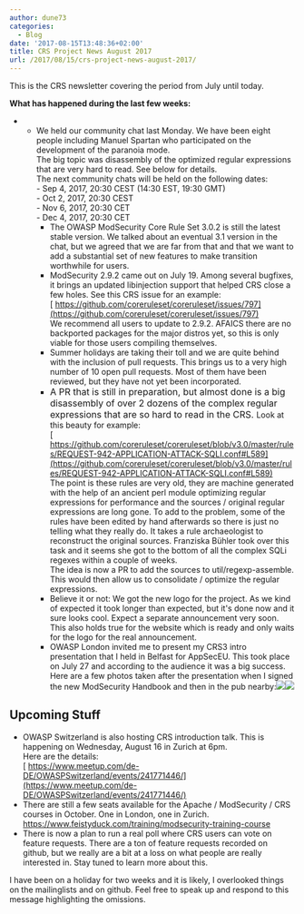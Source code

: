 ```yaml
---
author: dune73
categories:
  - Blog
date: '2017-08-15T13:48:36+02:00'
title: CRS Project News August 2017
url: /2017/08/15/crs-project-news-august-2017/
---
```



This is the CRS newsletter covering the period from July until today.

**What has happened during the last few weeks:**

- - We held our community chat last Monday. We have been eight people including Manuel Spartan who participated on the development of the paranoia mode.  
        The big topic was disassembly of the optimized regular expressions that are very hard to read. See below for details.  
        The next community chats will be held on the following dates:  
        - Sep 4, 2017, 20:30 CEST (14:30 EST, 19:30 GMT)  
        - Oct 2, 2017, 20:30 CEST  
        - Nov 6, 2017, 20:30 CET  
        - Dec 4, 2017, 20:30 CET
    - The OWASP ModSecurity Core Rule Set 3.0.2 is still the latest stable version. We talked about an eventual 3.1 version in the chat, but we agreed that we are far from that and that we want to add a substantial set of new features to make transition worthwhile for users.
    - ModSecurity 2.9.2 came out on July 19. Among several bugfixes, it brings an updated libinjection support that helped CRS close a few holes. See this CRS issue for an example:  
        [ https://github.com/coreruleset/coreruleset/issues/797](https://github.com/coreruleset/coreruleset/issues/797)  
        We recommend all users to update to 2.9.2. AFAICS there are no backported packages for the major distros yet, so this is only viable for those users compiling themselves.
    - Summer holidays are taking their toll and we are quite behind with the inclusion of pull requests. This brings us to a very high number of 10 open pull requests. Most of them have been reviewed, but they have not yet been incorporated.
    - <span style="font-size: 16px;">A PR that is still in preparation, but almost done is a big disassembly of over 2 dozens of the complex regular expressions that are so hard to read in the CRS. </span>Look at this beauty for example:  
        [ https://github.com/coreruleset/coreruleset/blob/v3.0/master/rules/REQUEST-942-APPLICATION-ATTACK-SQLI.conf#L589](https://github.com/coreruleset/coreruleset/blob/v3.0/master/rules/REQUEST-942-APPLICATION-ATTACK-SQLI.conf#L589)  
        The point is these rules are very old, they are machine generated with the help of an ancient perl module optimizing regular expressions for performance and the sources / original regular expressions are long gone. To add to the problem, some of the rules have been edited by hand afterwards so there is just no telling what they really do. It takes a rule archaeologist to reconstruct the original sources. Franziska Bühler took over this task and it seems she got to the bottom of all the complex SQLi regexes within a couple of weeks.  
        The idea is now a PR to add the sources to util/regexp-assemble. This would then allow us to consolidate / optimize the regular expressions.
    - Believe it or not: We got the new logo for the project. As we kind of expected it took longer than expected, but it's done now and it sure looks cool. Expect a separate announcement very soon.  
        This also holds true for the website which is ready and only waits for the logo for the real announcement.
    - OWASP London invited me to present my CRS3 intro presentation that I held in Belfast for AppSecEU. This took place on July 27 and according to the audience it was a big success. Here are a few photos taken after the presentation when I signed the new ModSecurity Handbook and then in the pub nearby:[![](/images/2017/08/crs_news_2017-08-photo-1.jpeg)](https://twitter.com/ChrFolini/status/892686195133739009)[![](/images/2017/08/crs_news_2017-08-photo-2.jpeg)](https://twitter.com/OWASPLondon/status/890693408683163648)

## Upcoming Stuff

- OWASP Switzerland is also hosting CRS introduction talk. This is happening on Wednesday, August 16 in Zurich at 6pm.  
    Here are the details:  
    [ https://www.meetup.com/de-DE/OWASPSwitzerland/events/241771446/](https://www.meetup.com/de-DE/OWASPSwitzerland/events/241771446/)
- There are still a few seats available for the Apache / ModSecurity / CRS courses in October. One in London, one in Zurich.  
    <https://www.feistyduck.com/training/modsecurity-training-course>
- There is now a plan to run a real poll where CRS users can vote on feature requests. There are a ton of feature requests recorded on github, but we really are a bit at a loss on what people are really interested in. Stay tuned to learn more about this.

I have been on a holiday for two weeks and it is likely, I overlooked things on the mailinglists and on github. Feel free to speak up and respond to this message highlighting the omissions.
